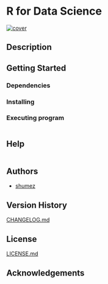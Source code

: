 <!--
Filename: 	README.md
Project: 	/Users/shume/Developer/DataScience/RForDataScience
Author: 	shumez <https://github.com/shumez>
Created: 	2019-05-27 14:16:7
Modified: 	2019-05-27 14:18:17
-----
Copyright (c) 2019 shumez
-->

# R for Data Science

[![cover][cover]][cover]


<!-- [docs] / [DOCS.md] -->


## Description


## Getting Started



### Dependencies



### Installing



### Executing program

```
```

## Help

```
```

## Authors

* [shumez]

## Version History

[CHANGELOG.md]

## License

[LICENSE.md]


## Acknowledgements


<!-- ------------------------------- -->
[shumez]: shumez
[cover]: https://images-na.ssl-images-amazon.com/images/I/51768fI7L3L._SX331_BO1,204,203,200_.jpg
[DOCS.md]: docs/DOCS.md
[docs]: docs/
[CHANGELOG.md]: CHANGELOG.md
[LICENSE.md]: LICENSE.md
